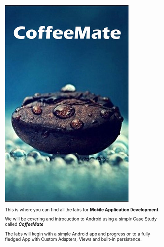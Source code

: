 ![](cover.jpg)

This is where you can find all the labs for **Mobile Application Development**.

We will be covering and introduction to Android using a simple Case Study called ***CoffeeMate***

The labs will begin with a simple Android app and progress on to a fully fledged App with Custom Adapters, Views and built-in persistence.